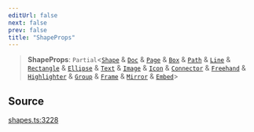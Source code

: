 ```yaml
---
editUrl: false
next: false
prev: false
title: "ShapeProps"
---
```


> **ShapeProps**: `Partial`\<[`Shape`](/api-core/classes/shape/) & [`Doc`](/api-core/classes/doc/) & [`Page`](/api-core/classes/page/) & [`Box`](/api-core/classes/box/) & [`Path`](/api-core/classes/path/) & [`Line`](/api-core/classes/line/) & [`Rectangle`](/api-core/classes/rectangle/) & [`Ellipse`](/api-core/classes/ellipse/) & [`Text`](/api-core/classes/text/) & [`Image`](/api-core/classes/image/) & [`Icon`](/api-core/classes/icon/) & [`Connector`](/api-core/classes/connector/) & [`Freehand`](/api-core/classes/freehand/) & [`Highlighter`](/api-core/classes/highlighter/) & [`Group`](/api-core/classes/group/) & [`Frame`](/api-core/classes/frame/) & [`Mirror`](/api-core/classes/mirror/) & [`Embed`](/api-core/classes/embed/)\>

## Source

[shapes.ts:3228](https://github.com/dgmjs/dgmjs/blob/main/packages/core/src/shapes.ts#L3228)
